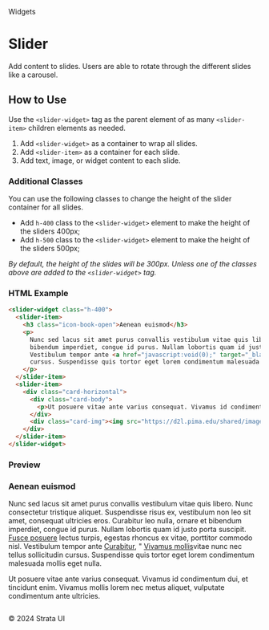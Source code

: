 <p class="section-text">Widgets</p>

# Slider

Add content to slides. Users are able to rotate through the different slides like a carousel.

## How to Use

Use the `<slider-widget>` tag as the parent element of as many `<slider-item>` children elements as needed.

1. Add `<slider-widget>` as a container to wrap all slides.
2. Add `<slider-item>` as a container for each slide.
3. Add text, image, or widget content to each slide.

### Additional Classes

You can use the following classes to change the height of the slider container for all slides.

- Add `h-400` class to the `<slider-widget>` element to make the height of the sliders 400px;
- Add `h-500` class to the `<slider-widget>` element to make the height of the sliders 500px;

_By default, the height of the slides will be 300px. Unless one of the classes above are added to the `<slider-widget>` tag._

### HTML Example

```html
<slider-widget class="h-400">
  <slider-item>
    <h3 class="icon-book-open">Aenean euismod</h3>
    <p>
      Nunc sed lacus sit amet purus convallis vestibulum vitae quis libero. Nunc consectetur tristique aliquet. Suspendisse risus ex, vestibulum non leo sit amet, consequat ultricies eros. Curabitur leo nulla, ornare et
      bibendum imperdiet, congue id purus. Nullam lobortis quam id justo porta suscipit. <a rel="noopener" href="javascript:void(0);">Fusce posuere</a> lectus turpis, egestas rhoncus ex vitae, porttitor commodo nisl.
      Vestibulum tempor ante <a href="javascript:void(0);" target="_blank" rel="noopener">Curabitur</a>, " <a href="javascript:void(0);" target="_blank" rel="noopener">Vivamus mollis</a>vitae nunc nec tellus sollicitudin
      cursus. Suspendisse quis tortor eget lorem condimentum malesuada mollis eget nulla.
    </p>
  </slider-item>
  <slider-item>
    <div class="card-horizontal">
      <div class="card-body">
        <p>Ut posuere vitae ante varius consequat. Vivamus id condimentum dui, et tincidunt enim. Vivamus mollis lorem nec metus aliquet, vulputate condimentum ante ultricies.</p>
      </div>
      <div class="card-img"><img src="https://d2l.pima.edu/shared/images/placeholder/400x400.jpg" alt="" /></div>
    </div>
  </slider-item>
</slider-widget>
```

### Preview

<div class="example-container">
<slider-widget class="h-400">
  <slider-item>
    <h3 class="icon-book-open">Aenean euismod</h3>
    <p>
      Nunc sed lacus sit amet purus convallis vestibulum vitae quis libero. Nunc consectetur tristique aliquet. Suspendisse risus ex, vestibulum non leo sit amet, consequat ultricies eros. Curabitur leo nulla, ornare et
      bibendum imperdiet, congue id purus. Nullam lobortis quam id justo porta suscipit. <a rel="noopener" href="javascript:void(0);">Fusce posuere</a> lectus turpis, egestas rhoncus ex vitae, porttitor commodo nisl. Vestibulum tempor
      ante <a href="javascript:void(0);" target="_blank" rel="noopener">Curabitur</a>, " <a href="javascript:void(0);" target="_blank" rel="noopener">Vivamus mollis</a>vitae nunc nec tellus sollicitudin cursus. Suspendisse quis tortor eget lorem
      condimentum malesuada mollis eget nulla.
    </p>
  </slider-item>
  <slider-item>
    <div class="card-horizontal">
      <div class="card-body">
        <p>Ut posuere vitae ante varius consequat. Vivamus id condimentum dui, et tincidunt enim. Vivamus mollis lorem nec metus aliquet, vulputate condimentum ante ultricies.</p>
      </div>
      <div class="card-img"><img src="https://d2l.pima.edu/shared/images/placeholder/400x400.jpg" alt="" /></div>
    </div>
  </slider-item>
</slider-widget>
</div>

<div class="footer">
  <p>&copy; 2024 Strata UI</p>
</div>
